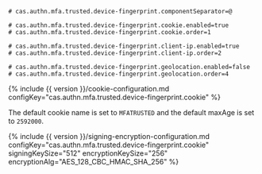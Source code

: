 ```properties
# cas.authn.mfa.trusted.device-fingerprint.componentSeparator=@  

# cas.authn.mfa.trusted.device-fingerprint.cookie.enabled=true
# cas.authn.mfa.trusted.device-fingerprint.cookie.order=1

# cas.authn.mfa.trusted.device-fingerprint.client-ip.enabled=true
# cas.authn.mfa.trusted.device-fingerprint.client-ip.order=2

# cas.authn.mfa.trusted.device-fingerprint.geolocation.enabled=false
# cas.authn.mfa.trusted.device-fingerprint.geolocation.order=4
```

{% include {{ version }}/cookie-configuration.md configKey="cas.authn.mfa.trusted.device-fingerprint.cookie" %}

The default cookie name is set to `MFATRUSTED` and the default maxAge is set to `2592000`.

{% include {{ version }}/signing-encryption-configuration.md configKey="cas.authn.mfa.trusted.device-fingerprint.cookie" signingKeySize="512" encryptionKeySize="256" encryptionAlg="AES_128_CBC_HMAC_SHA_256" %}
